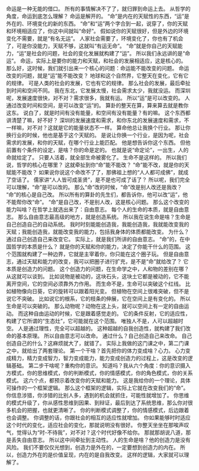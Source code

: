 命运是一种无能的借口。
所有的事情解决不了了，就归罪到命运上去。
从哲学的角度，命运到底怎么理解？
命运是解开的。
“命”是内在的天赋性的东西，“运”是外在的、环境变化的新的东西。
“命”和“运”两个字合到一起，说穿了，你的天赋和环境相适应了，你这中间就叫“命好”。
假如说你的天赋很好，但是外边的环境变化不需要，就是“有名无运”。
人家社会需要了，环境变化了，你也有了机会了，可是你没能力，天赋不够，这就叫“有运无命”。
“命”就是你自己的天赋能力，“运”是社会的问题，社会的变化发展就构建了“运”。
所以我们永远讲的是“命运”。
命运，实际上是要你的能力和天赋，和社会的发展相适应，这是核心的。
那么好，这时候，我们就引出来一个核心的问题：命运能不能改变的问题。
命运改变的问题，就是“运”能不能改变？
地球和这个自然界，它整天在变化，它有它的规律。
可是人类的社会的发展，它也有它的规律。
那么社会的发展，最后牵扯到时间和空间不同。
我在东北，它发展太慢，社会需求太少，我就没运。
而深圳呢，发展速度很快，对不对？需求很多，我就有运。
所以“运”是可以改变的。
人通过改变时间和空间，是可以改变“运”的。
算卦的整天在算，算来算去就是教你这东。
说白了，就是时间有没有能量，和空间有没有能量？有的嘛。
这个东西都讲清楚了嘛，好不好？
深圳的发展速度和需求，和你东北的发展速度和需求，不一样嘛，对不对？这就是它的能量状态不一样。
算命他总让我换个行业。
那让你换行业的时候，他也是基于这个天赋的。
是说让你换一个行业，是因为呢，社会需求的发展，和你的天赋，在哪个行业上能匹配。
他是想告诉你这个东西。
但他前置有个条件的设定，是啥？你的命是定的。
也就是说“命定论”，一出生，人的命就给定了。
只要人活着，就全部生命被雾化了。
生命不是这样的。
所以我们说，哲学的核心在哪里？
这就牵扯到你“命”能不能改？
“命”能不改，就是你的天赋能不能改？
如果说你说这个命改不了了，那佛祖上想的“人人都可成佛”，就成了空话了。
儒家讲“人人皆可成圣贤”，是不是也可成了话了？
所以呢，我们完全可以理解，“命”是可以改的。
那么“命”改的时候，“命”改是别人改还是我改？
“命”的核心是自己改。
所以所有的算卦的先生们，都告诉你，他可以改“运”，他不能帮你改“命”。
“命”是自己改，不是别人改，这是核心问题。
那么这个改变的能力叫啥？在哲学上就选出来了：自由意志。
每个人的生命的本质，就是自由意志。
那么自由意志最高级的地方，就是创造系统。
所以我在说生命是啥？生命是自己创造自己的自动系统。
我时时刻能能创造我，我能创造我，我就能改变我的天赋；我能创造我，就能改变我的能力，包括我身体的体质都能改变。
为什么？通过自己创造自己来改变它。
实际上，就是我们所讲的自由意志。
“命”的，在中国哲学的本质是什么？
就是你的天赋和你的能力，决定了你能干什么的范围。
这个范围就构建了一种边界，它就是主宰着你，你只能在这个圈子玩。
但是自由意志，通过天赋和能力的改变，我可以把圈子进行扩充，是不是“命”就给改了？
它本质是创造力的问题。
这个创造力的问题，在生命学之中，人和物的差别在哪？
从这就可以谈到。
比如说物是被动的，这块石头，这块土它都是被动的，它不能离开空间，它的空间必须靠外力作用。
而生命不是，生命可以突破这个红线。
比如植物像向日葵，它的旋转可以跟着阳光变。
但植物在空间上很难突破，但不是说它不突破。
比如说它的根系，它的枝条的伸展，它在空间上是有变化的。
所以生命是可以突破的。
那么动物呢？动物在这上头，就可以空间上有一定的自由运动。
而这种自由运动的时候，它是跟着感觉走的。
它的条件反射，它的适应性，构建了它所谓的“生态灶”，它可能就在这个范围。
唯独人不是，人可以超越时空。
人是通过理性，完全可以超越的。
这种超越的自我创造性，就构建了我们改命的基本原理。
所以自由意志可以改命。
通过什么？自己创造自己来改命。
自己创造自己的什么？这麻烦就大了，就错了。
实际上我做的这门课之中，第二门课之中，就给出了两套理论。
第一个干啥？首先把你的体力变成啥？心力。
心力变成精力，精力变成智力，智力变成能力，能力变成创造力的过程上，这是改变的逻辑基础。
第二步干啥呢？重构你的意识。
知道吗？我从六个角度：你的意识摄入方模式，你的思维模式，你的判断模式，你的情感模式，你的角色模式，你的关系模式。
这六个点，都预示着改变你的天赋和能力。
这是我给你的一个理论，具体可操作的一个框架逻辑。
那么这个框架的逻辑，实际上它就在改变我们的“命”。
你信息涉猎，你涉猎的比别人多，遇到的机会就抓住，可能性就增加了。
你思维的模式升级了，你从感性思维到因果、到辩证，最后到达了系统思维，那么你对很多机会的把握，也就更清晰了。
你的判断模式调整了，你的情感模式，后边跟着也会调整。
你调整的话，你跟社会的相互的适应性就增加。
你如果能够时时适应这个时代的变化，适应社会的变化，那就说明没有很好。
你整天坐坐在那唉声叹气，觉得认为“时-不待我”，对不对？这个时代好像不给你。
那就那胡说八道，那是丢失自由意志。
所以这中间牵扯到主动性。
人的生命是啥？他的创造力是没有风险。
我们不要仅仅光想到，创造力是外在的，一定要想到创造力的内在。
所以，创造力外在的是价值呈现，内在的是自我改变。
这样的逻辑，大家就可以理解了。